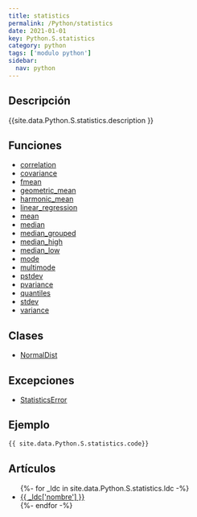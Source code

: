 ```yaml
---
title: statistics
permalink: /Python/statistics
date: 2021-01-01
key: Python.S.statistics
category: python
tags: ['modulo python']
sidebar: 
  nav: python
---
```


## Descripción
{{site.data.Python.S.statistics.description }}

## Funciones
* [correlation](/Python/statistics/correlation/)
* [covariance](/Python/statistics/covariance/)
* [fmean](/Python/statistics/fmean/)
* [geometric_mean](/Python/statistics/geometric_mean/)
* [harmonic_mean](/Python/statistics/harmonic_mean/)
* [linear_regression](/Python/statistics/linear_regression/)
* [mean](/Python/statistics/mean/)
* [median](/Python/statistics/median/)
* [median_grouped](/Python/statistics/median_grouped/)
* [median_high](/Python/statistics/median_high/)
* [median_low](/Python/statistics/median_low/)
* [mode](/Python/statistics/mode/)
* [multimode](/Python/statistics/multimode/)
* [pstdev](/Python/statistics/pstdev/)
* [pvariance](/Python/statistics/pvariance/)
* [quantiles](/Python/statistics/quantiles/)
* [stdev](/Python/statistics/stdev/)
* [variance](/Python/statistics/variance/)

## Clases
* [NormalDist](/Python/statistics/NormalDist/)

## Excepciones
* [StatisticsError](/Python/statistics/StatisticsError/)

## Ejemplo
~~~python
{{ site.data.Python.S.statistics.code}}
~~~

## Artículos
<ul>
{%- for _ldc in site.data.Python.S.statistics.ldc -%}
   <li>
       <a href="{{_ldc['url'] }}">{{ _ldc['nombre'] }}</a>
   </li>
{%- endfor -%}
</ul>
